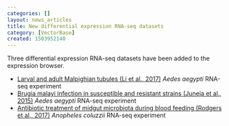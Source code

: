 ```yaml
---
categories: []
layout: news_articles
title: New differential expression RNA-seq datasets
category: [VectorBase]
created: 1503952140
---
```

Three differential expression RNA-seq datasets have been added to the expression browser.

<ul>
<li>
<a href="/expression-browser/experiment/SRP041845">Larval and adult Malpighian tubules (Li et al., 2017)</a> <i>Aedes aegypti</i> RNA-seq experiment</li>
<li>
<a href="/expression-browser/experiment/SRP044393">Brugia malayi infection in susceptible and resistant strains (Juneja et al., 2015)</a> <i>Aedes aegypti</i> RNA-seq experiment</li>
<li>
<a href="/expression-browser/experiment/SRP106793">Antibiotic treatment of midgut microbiota during blood feeding (Rodgers et al., 2017)</a> <i>Anopheles coluzzii</i> RNA-seq experiment</li>
</ul>
